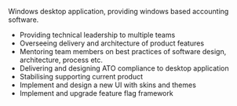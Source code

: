 <!-- markdownlint-disable MD041 -->

Windows desktop application, providing windows based accounting software.

- Providing technical leadership to multiple teams
- Overseeing delivery and architecture of product features
- Mentoring team members on best practices of software design, architecture, process etc.
- Delivering and designing ATO compliance to desktop application
- Stabilising supporting current product
- Implement and design a new UI with skins and themes
- Implement and upgrade feature flag framework

<!-- markdownlint-enable MD041 -->
